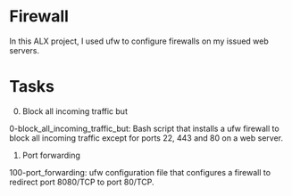 Firewall
=========

In this ALX project, I used ufw to configure firewalls on my issued web servers.

Tasks
=====

0. Block all incoming traffic but

0-block_all_incoming_traffic_but: Bash script that installs a ufw firewall to block all incoming traffic except for ports 22, 443 and 80 on a web server.

1. Port forwarding

100-port_forwarding: ufw configuration file that configures a firewall to redirect port 8080/TCP to port 80/TCP.
